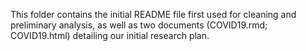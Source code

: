 This folder contains the initial README file first used for cleaning and preliminary analysis, as well as two documents (COVID19.rmd; COVID19.html) detailing our initial research plan.
